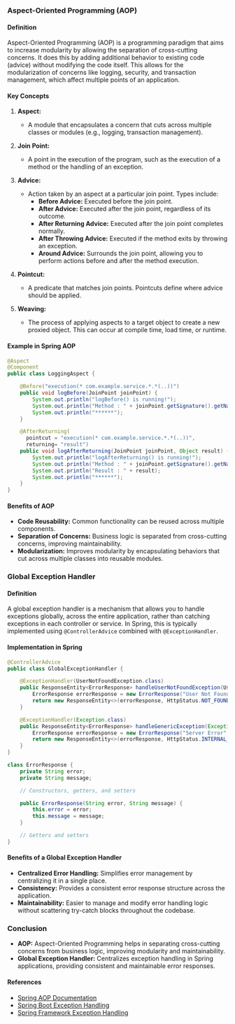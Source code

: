 ### Aspect-Oriented Programming (AOP)

#### Definition
Aspect-Oriented Programming (AOP) is a programming paradigm that aims to increase modularity by allowing the separation of cross-cutting concerns. It does this by adding additional behavior to existing code (advice) without modifying the code itself. This allows for the modularization of concerns like logging, security, and transaction management, which affect multiple points of an application.

#### Key Concepts

1. **Aspect:**
   - A module that encapsulates a concern that cuts across multiple classes or modules (e.g., logging, transaction management).

2. **Join Point:**
   - A point in the execution of the program, such as the execution of a method or the handling of an exception.

3. **Advice:**
   - Action taken by an aspect at a particular join point. Types include:
     - **Before Advice:** Executed before the join point.
     - **After Advice:** Executed after the join point, regardless of its outcome.
     - **After Returning Advice:** Executed after the join point completes normally.
     - **After Throwing Advice:** Executed if the method exits by throwing an exception.
     - **Around Advice:** Surrounds the join point, allowing you to perform actions before and after the method execution.

4. **Pointcut:**
   - A predicate that matches join points. Pointcuts define where advice should be applied.

5. **Weaving:**
   - The process of applying aspects to a target object to create a new proxied object. This can occur at compile time, load time, or runtime.

#### Example in Spring AOP

```java
@Aspect
@Component
public class LoggingAspect {

    @Before("execution(* com.example.service.*.*(..))")
    public void logBefore(JoinPoint joinPoint) {
        System.out.println("logBefore() is running!");
        System.out.println("Method : " + joinPoint.getSignature().getName());
        System.out.println("******");
    }

    @AfterReturning(
      pointcut = "execution(* com.example.service.*.*(..))",
      returning= "result")
    public void logAfterReturning(JoinPoint joinPoint, Object result) {
        System.out.println("logAfterReturning() is running!");
        System.out.println("Method : " + joinPoint.getSignature().getName());
        System.out.println("Result : " + result);
        System.out.println("******");
    }
}
```

#### Benefits of AOP
- **Code Reusability:** Common functionality can be reused across multiple components.
- **Separation of Concerns:** Business logic is separated from cross-cutting concerns, improving maintainability.
- **Modularization:** Improves modularity by encapsulating behaviors that cut across multiple classes into reusable modules.

### Global Exception Handler

#### Definition
A global exception handler is a mechanism that allows you to handle exceptions globally, across the entire application, rather than catching exceptions in each controller or service. In Spring, this is typically implemented using `@ControllerAdvice` combined with `@ExceptionHandler`.

#### Implementation in Spring

```java
@ControllerAdvice
public class GlobalExceptionHandler {

    @ExceptionHandler(UserNotFoundException.class)
    public ResponseEntity<ErrorResponse> handleUserNotFoundException(UserNotFoundException ex) {
        ErrorResponse errorResponse = new ErrorResponse("User Not Found", ex.getMessage());
        return new ResponseEntity<>(errorResponse, HttpStatus.NOT_FOUND);
    }

    @ExceptionHandler(Exception.class)
    public ResponseEntity<ErrorResponse> handleGenericException(Exception ex) {
        ErrorResponse errorResponse = new ErrorResponse("Server Error", ex.getMessage());
        return new ResponseEntity<>(errorResponse, HttpStatus.INTERNAL_SERVER_ERROR);
    }
}

class ErrorResponse {
    private String error;
    private String message;

    // Constructors, getters, and setters

    public ErrorResponse(String error, String message) {
        this.error = error;
        this.message = message;
    }

    // Getters and setters
}
```

#### Benefits of a Global Exception Handler
- **Centralized Error Handling:** Simplifies error management by centralizing it in a single place.
- **Consistency:** Provides a consistent error response structure across the application.
- **Maintainability:** Easier to manage and modify error handling logic without scattering try-catch blocks throughout the codebase.

### Conclusion

- **AOP:** Aspect-Oriented Programming helps in separating cross-cutting concerns from business logic, improving modularity and maintainability.
- **Global Exception Handler:** Centralizes exception handling in Spring applications, providing consistent and maintainable error responses.

#### References
- [Spring AOP Documentation](https://docs.spring.io/spring-framework/docs/current/reference/html/core.html#aop)
- [Spring Boot Exception Handling](https://www.baeldung.com/exception-handling-for-rest-with-spring)
- [Spring Framework Exception Handling](https://docs.spring.io/spring-framework/docs/current/reference/html/web.html#mvc-ann-exceptionhandler)